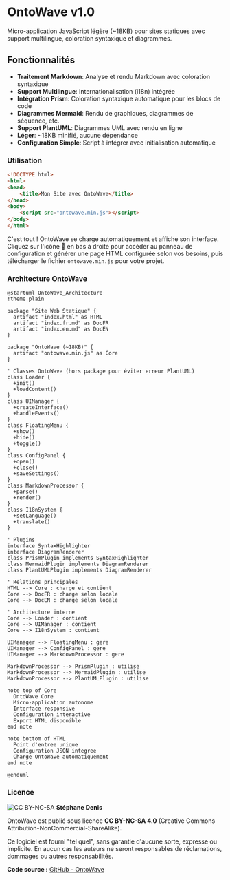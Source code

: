 # OntoWave v1.0

Micro-application JavaScript légère (~18KB) pour sites statiques avec support multilingue, coloration syntaxique et diagrammes.

## Fonctionnalités

- **Traitement Markdown**: Analyse et rendu Markdown avec coloration syntaxique
- **Support Multilingue**: Internationalisation (i18n) intégrée
- **Intégration Prism**: Coloration syntaxique automatique pour les blocs de code
- **Diagrammes Mermaid**: Rendu de graphiques, diagrammes de séquence, etc.
- **Support PlantUML**: Diagrammes UML avec rendu en ligne
- **Léger**: ~18KB minifié, aucune dépendance
- **Configuration Simple**: Script à intégrer avec initialisation automatique

### Utilisation

```html
<!DOCTYPE html>
<html>
<head>
    <title>Mon Site avec OntoWave</title>
</head>
<body>
    <script src="ontowave.min.js"></script>
</body>
</html>
```

C'est tout ! OntoWave se charge automatiquement et affiche son interface. Cliquez sur l'icône 🌊 en bas à droite pour accéder au panneau de configuration et générer une page HTML configurée selon vos besoins, puis télécharger le fichier `ontowave.min.js` pour votre projet.

### Architecture OntoWave

```plantuml
@startuml OntoWave_Architecture
!theme plain

package "Site Web Statique" {
  artifact "index.html" as HTML
  artifact "index.fr.md" as DocFR
  artifact "index.en.md" as DocEN
}

package "OntoWave (~18KB)" {
  artifact "ontowave.min.js" as Core
}

' Classes OntoWave (hors package pour éviter erreur PlantUML)
class Loader {
  +init()
  +loadContent()
}
class UIManager {
  +createInterface()
  +handleEvents()
}
class FloatingMenu {
  +show()
  +hide()
  +toggle()
}
class ConfigPanel {
  +open()
  +close()
  +saveSettings()
}
class MarkdownProcessor {
  +parse()
  +render()
}
class I18nSystem {
  +setLanguage()
  +translate()
}

' Plugins
interface SyntaxHighlighter
interface DiagramRenderer
class PrismPlugin implements SyntaxHighlighter
class MermaidPlugin implements DiagramRenderer  
class PlantUMLPlugin implements DiagramRenderer

' Relations principales
HTML --> Core : charge et contient
Core --> DocFR : charge selon locale
Core --> DocEN : charge selon locale

' Architecture interne
Core --> Loader : contient
Core --> UIManager : contient
Core --> I18nSystem : contient

UIManager --> FloatingMenu : gere
UIManager --> ConfigPanel : gere
UIManager --> MarkdownProcessor : gere

MarkdownProcessor --> PrismPlugin : utilise
MarkdownProcessor --> MermaidPlugin : utilise  
MarkdownProcessor --> PlantUMLPlugin : utilise

note top of Core
  OntoWave Core
  Micro-application autonome
  Interface responsive
  Configuration interactive
  Export HTML disponible
end note

note bottom of HTML
  Point d'entree unique
  Configuration JSON integree
  Charge OntoWave automatiquement
end note

@enduml
```

###  Licence

![CC BY-NC-SA](https://i.creativecommons.org/l/by-nc-sa/4.0/88x31.png) **Stéphane Denis**

OntoWave est publié sous licence **CC BY-NC-SA 4.0** (Creative Commons Attribution-NonCommercial-ShareAlike).

Ce logiciel est fourni "tel quel", sans garantie d'aucune sorte, expresse ou implicite. En aucun cas les auteurs ne seront responsables de réclamations, dommages ou autres responsabilités.

**Code source :** [GitHub - OntoWave](https://github.com/stephanedenis/OntoWave)
